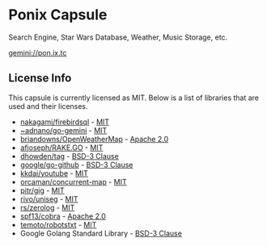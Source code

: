# Ponix Capsule

Search Engine, Star Wars Database, Weather, Music Storage, etc.

[gemini://pon.ix.tc](gemini://pon.ix.tc)

## License Info
This capsule is currently licensed as MIT. Below is a list of libraries that are used and their licenses.

* [nakagami/firebirdsql](https://github.com/nakagami/firebirdsql) - [MIT](https://opensource.org/licenses/MIT)
* [~adnano/go-gemini](https://git.sr.ht/~adnano/go-gemini) - [MIT](https://opensource.org/licenses/MIT)
* [briandowns/OpenWeatherMap](https://github.com/briandowns/openweathermap) - [Apache 2.0](https://opensource.org/licenses/Apache-2.0)
* [afjoseph/RAKE.GO](https://github.com/afjoseph/RAKE.Go) - [MIT](https://opensource.org/licenses/MIT)
* [dhowden/tag](github.com/dhowden/tag) - [BSD-3 Clause](https://opensource.org/licenses/BSD-2-Clause)
* [google/go-github](https://github.com/google/go-github) - [BSD-3 Clause](https://opensource.org/licenses/BSD-3-Clause)
* [kkdai/youtube](https://github.com/kkdai/youtube) - [MIT](https://opensource.org/licenses/MIT)
* [orcaman/concurrent-map](https://github.com/orcaman/concurrent-map) - [MIT](https://opensource.org/licenses/MIT)
* [pitr/gig](https://github.com/pitr/gig) - [MIT](https://opensource.org/licenses/MIT)
* [rivo/uniseg](https://github.com/rivo/uniseg) - [MIT](https://opensource.org/licenses/MIT)
* [rs/zerolog](https://github.com/rs/zerolog) - [MIT](https://opensource.org/licenses/MIT)
* [spf13/cobra](https://github.com/spf13/cobra) - [Apache 2.0](https://opensource.org/licenses/Apache-2.0)
* [temoto/robotstxt](https://github.com/temoto/robotstxt) - [MIT](https://opensource.org/licenses/MIT)
* Google Golang Standard Library - [BSD-3 Clause](https://opensource.org/licenses/BSD-3-Clause)
